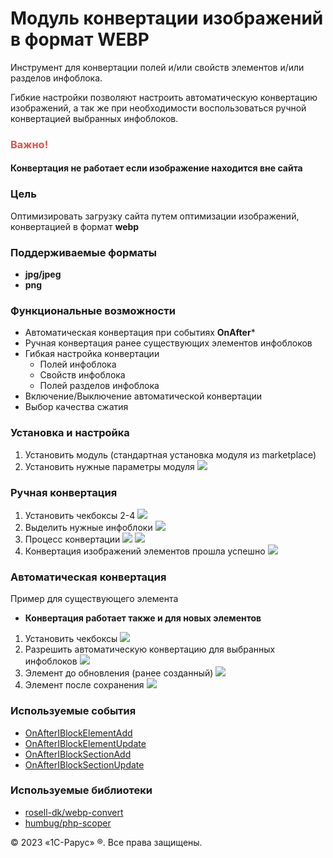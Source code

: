 # Модуль конвертации изображений в формат WEBP

Инструмент для конвертации полей и/или свойств элементов и/или разделов инфоблока.

Гибкие настройки позволяют настроить автоматическую конвертацию изображений, а так же при
необходимости воспользоваться ручной конвертацией выбранных инфоблоков.

### <span style='color: #d9544d;'>Важно!<span>
#### Конвертация не работает если изображение находится вне сайта

### Цель
Оптимизировать загрузку сайта путем оптимизации изображений, конвертацией в формат **webp**

### Поддерживаемые форматы
- **jpg/jpeg**
- **png**

### Функциональные возможности
- Автоматическая конвертация при событиях **OnAfter***
- Ручная конвертация ранее существующих элементов инфоблоков
- Гибкая настройка конвертации
    - Полей инфоблока
    - Свойств инфоблока
    - Полей разделов инфоблока
- Включение/Выключение автоматической конвертации
- Выбор качества сжатия

### Установка и настройка
1. Установить модуль (стандартная установка модуля из marketplace)
2. Установить нужные параметры модуля
![](docs_images/settings.jpg)

### Ручная конвертация
1. Установить чекбоксы 2-4
![](docs_images/auto/0.jpg)
2. Выделить нужные инфоблоки
![](docs_images/manual/4.jpg)
3. Процесс конвертации
![](docs_images/manual/5.jpg)
![](docs_images/manual/6.jpg)
4. Конвертация изображений элементов прошла успешно
![](docs_images/manual/7.jpg)

### Автоматическая конвертация

Пример для существующего элемента

* **Конвертация работает также и для новых элементов**

1. Установить чекбоксы
![](docs_images/auto/0.jpg)
2. Разрешить автоматическую конвертацию для выбранных инфоблоков 
![](docs_images/auto/1.jpg)
3. Элемент до обновления (ранее созданный) 
![](docs_images/auto/2.jpg)
4. Элемент после сохранения 
![](docs_images/auto/3.jpg)

### Используемые события
- [OnAfterIBlockElementAdd](https://dev.1c-bitrix.ru/api_help/iblock/events/onafteriblockelementadd.php)
- [OnAfterIBlockElementUpdate](https://dev.1c-bitrix.ru/api_help/iblock/events/onafteriblockelementupdate.php)
- [OnAfterIBlockSectionAdd](https://dev.1c-bitrix.ru/api_help/iblock/events/onafteriblocksectionadd.php)
- [OnAfterIBlockSectionUpdate](https://dev.1c-bitrix.ru/api_help/iblock/events/onafteriblocksectionupdate.php)

### Используемые библиотеки
- [rosell-dk/webp-convert](https://github.com/rosell-dk/webp-convert)
- [humbug/php-scoper](https://github.com/humbug/php-scoper)

&copy; 2023 «1С-Рарус» &reg;. Все права защищены.
